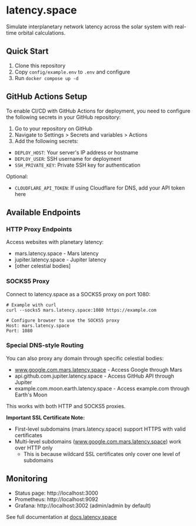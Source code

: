 # latency.space

Simulate interplanetary network latency across the solar system with real-time orbital calculations.

## Quick Start

1. Clone this repository
2. Copy `config/example.env` to `.env` and configure
3. Run `docker compose up -d`

## GitHub Actions Setup

To enable CI/CD with GitHub Actions for deployment, you need to configure the following secrets in your GitHub repository:

1. Go to your repository on GitHub
2. Navigate to Settings > Secrets and variables > Actions
3. Add the following secrets:

- `DEPLOY_HOST`: Your server's IP address or hostname
- `DEPLOY_USER`: SSH username for deployment
- `SSH_PRIVATE_KEY`: Private SSH key for authentication

Optional:
- `CLOUDFLARE_API_TOKEN`: If using Cloudflare for DNS, add your API token here

## Available Endpoints

### HTTP Proxy Endpoints

Access websites with planetary latency:

- mars.latency.space - Mars latency
- jupiter.latency.space - Jupiter latency
- [other celestial bodies]

### SOCKS5 Proxy

Connect to latency.space as a SOCKS5 proxy on port 1080:

```
# Example with curl
curl --socks5 mars.latency.space:1080 https://example.com

# Configure browser to use the SOCKS5 proxy
Host: mars.latency.space
Port: 1080
```

### Special DNS-style Routing

You can also proxy any domain through specific celestial bodies:

- www.google.com.mars.latency.space - Access Google through Mars
- api.github.com.jupiter.latency.space - Access GitHub API through Jupiter
- example.com.moon.earth.latency.space - Access example.com through Earth's Moon

This works with both HTTP and SOCKS5 proxies.

**Important SSL Certificate Note:**
- First-level subdomains (mars.latency.space) support HTTPS with valid certificates
- Multi-level subdomains (www.google.com.mars.latency.space) work over HTTP only
  - This is because wildcard SSL certificates only cover one level of subdomains

## Monitoring

- Status page: http://localhost:3000
- Prometheus: http://localhost:9092
- Grafana: http://localhost:3002 (admin/admin by default)

See full documentation at [docs.latency.space](https://docs.latency.space)